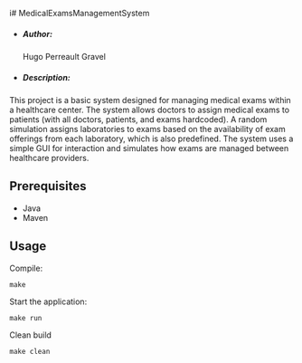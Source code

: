 i# MedicalExamsManagementSystem

- ##### Author:

  Hugo Perreault Gravel

- ##### Description:
This project is a basic system designed for managing medical exams within a healthcare center. The system allows doctors to assign medical exams to patients (with all doctors, patients, and exams hardcoded). A random simulation assigns laboratories to exams based on the availability of exam offerings from each laboratory, which is also predefined. The system uses a simple GUI for interaction and simulates how exams are managed between healthcare providers.

## Prerequisites

- Java
- Maven

## Usage

Compile:

```
make
```

Start the application:

```
make run
```

Clean build

```
make clean
```
